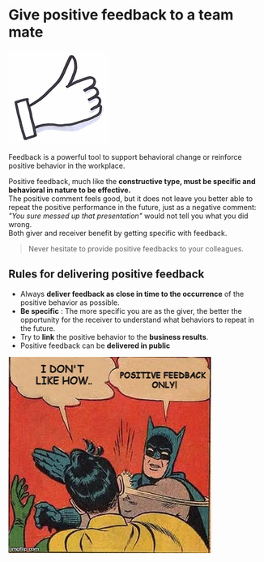 # Give positive feedback to a team mate
![Positive feedback](images/positive-feedback.png)

Feedback is a powerful tool to support behavioral change or reinforce positive behavior in the workplace.

Positive feedback, much like the **constructive type, must be specific and behavioral in nature to be effective.**  
The positive comment feels good, but it does not leave you better able to repeat the positive performance in the future, just as a negative comment: *"You sure messed up that presentation"* would not tell you what you did wrong.  
Both giver and receiver benefit by getting specific with feedback.

> Never hesitate to provide positive feedbacks to your colleagues.

## Rules for delivering positive feedback
* Always **deliver feedback as close in time to the occurrence** of the positive behavior as possible.
* **Be specific** : The more specific you are as the giver, the better the opportunity for the receiver to understand what behaviors to repeat in the future.
* Try to **link** the positive behavior to the **business results**. 
* Positive feedback can be **delivered in public**

![Positive feedback](images/positive-feedback1.png)